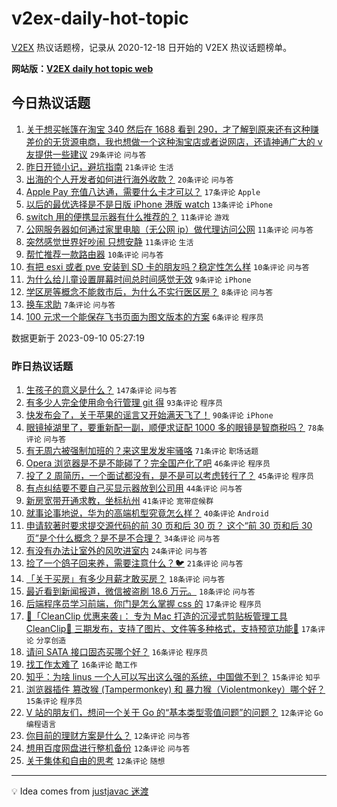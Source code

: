 # v2ex-daily-hot-topic

[V2EX](https://www.v2ex.com/) 热议话题榜，记录从 2020-12-18 日开始的 V2EX 热议话题榜单。

**网站版：[V2EX daily hot topic web](https://boojack.github.io/v2ex-daily-hot-topic-web/)**

## 今日热议话题

<!-- TODAY BEGIN -->

1. [关于想买帐篷在淘宝 340 然后在 1688 看到 290，才了解到原来还有这种赚差价的无货源电商，我也想做一个这种淘宝店或者说网店，还请神通广大的 v 友提供一些建议](https://www.v2ex.com/t/972398) `29条评论` `问与答`
1. [昨日开锁小记，避坑指南](https://www.v2ex.com/t/972395) `21条评论` `生活`
1. [出海的个人开发者如何进行海外收款？](https://www.v2ex.com/t/972389) `20条评论` `问与答`
1. [Apple Pay 充值八达通，需要什么卡才可以？](https://www.v2ex.com/t/972410) `17条评论` `Apple`
1. [以后的最优选择是不是日版 iPhone 港版 watch](https://www.v2ex.com/t/972429) `13条评论` `iPhone`
1. [switch 用的便携显示器有什么推荐的？](https://www.v2ex.com/t/972431) `11条评论` `游戏`
1. [公网服务器如何通过家里电脑（无公网 ip）做代理访问公网](https://www.v2ex.com/t/972426) `11条评论` `问与答`
1. [突然感觉世界好吵闹 只想安静](https://www.v2ex.com/t/972411) `11条评论` `生活`
1. [帮忙推荐一款路由器](https://www.v2ex.com/t/972419) `10条评论` `问与答`
1. [有把 esxi 或者 pve 安装到 SD 卡的朋友吗？稳定性怎么样](https://www.v2ex.com/t/972396) `10条评论` `问与答`
1. [为什么给儿童设置屏幕时间总时间感觉无效](https://www.v2ex.com/t/972387) `9条评论` `iPhone`
1. [学区房等概念不能救市后，为什么不实行医区房？](https://www.v2ex.com/t/972392) `8条评论` `问与答`
1. [换车求助](https://www.v2ex.com/t/972403) `7条评论` `问与答`
1. [100 元求一个能保存飞书页面为图文版本的方案](https://www.v2ex.com/t/972421) `6条评论` `程序员`

数据更新于 2023-09-10 05:27:19

<!-- TODAY END -->

### 昨日热议话题

<!-- YESTERDAY BEGIN -->

1. [生孩子的意义是什么？](https://www.v2ex.com/t/972200) `147条评论` `问与答`
1. [有多少人完全使用命令行管理 git 得](https://www.v2ex.com/t/972261) `93条评论` `程序员`
1. [快发布会了，关于苹果的谣言又开始满天飞了！](https://www.v2ex.com/t/972227) `90条评论` `iPhone`
1. [眼镜掉湖里了，要重新配一副，顺便求证配 1000 多的眼镜是智商税吗？](https://www.v2ex.com/t/972194) `78条评论` `问与答`
1. [有无周六被强制加班的？来这里发发牢骚咯](https://www.v2ex.com/t/972193) `71条评论` `职场话题`
1. [Opera 浏览器是不是不能碰了？完全国产化了吧](https://www.v2ex.com/t/972197) `46条评论` `程序员`
1. [投了 2 周简历，一个面试都没有，是不是可以考虑转行了？](https://www.v2ex.com/t/972260) `45条评论` `程序员`
1. [有点纠结要不要自己买显示器放到公司用](https://www.v2ex.com/t/972195) `44条评论` `问与答`
1. [新房宽带开通求教，坐标杭州](https://www.v2ex.com/t/972230) `41条评论` `宽带症候群`
1. [就事论事地说，华为的高端机型究竟怎么样？](https://www.v2ex.com/t/972369) `40条评论` `Android`
1. [申请软著时要求提交源代码的前 30 页和后 30 页？ 这个“前 30 页和后 30 页”是个什么概念？是不是不合理？](https://www.v2ex.com/t/972302) `34条评论` `问与答`
1. [有没有办法让室外的风吹进室内](https://www.v2ex.com/t/972244) `24条评论` `问与答`
1. [捡了一个鸽子回来养，需要注意什么？🐦](https://www.v2ex.com/t/972330) `21条评论` `问与答`
1. [「关于买房」有多少月薪才敢买房？](https://www.v2ex.com/t/972318) `18条评论` `问与答`
1. [最近看到新闻报道，微信被盗刷 18.6 万元。](https://www.v2ex.com/t/972305) `18条评论` `问与答`
1. [后端程序员学习前端，你门是怎么掌握 css 的](https://www.v2ex.com/t/972338) `17条评论` `程序员`
1. [🎁「CleanClip 优惠来袭」： 专为 Mac 打造的沉浸式剪贴板管理工具 CleanClip🔧 三期发布，支持了图片、文件等多种格式，支持预览功能🎉](https://www.v2ex.com/t/972216) `17条评论` `分享创造`
1. [请问 SATA 接口固态买哪个好？](https://www.v2ex.com/t/972333) `16条评论` `程序员`
1. [找工作太难了](https://www.v2ex.com/t/972269) `16条评论` `酷工作`
1. [知乎：为啥 linus 一个人可以写出这么强的系统，中国做不到？](https://www.v2ex.com/t/972299) `15条评论` `知乎`
1. [浏览器插件 篡改猴 (Tampermonkey) 和 暴力猴（Violentmonkey）哪个好？](https://www.v2ex.com/t/972278) `15条评论` `程序员`
1. [V 站的朋友们，想问一个关于 Go 的“基本类型零值问题”的问题？](https://www.v2ex.com/t/972343) `12条评论` `Go 编程语言`
1. [你目前的理财方案是什么？](https://www.v2ex.com/t/972296) `12条评论` `问与答`
1. [想用百度网盘进行整机备份](https://www.v2ex.com/t/972291) `12条评论` `问与答`
1. [关于集体和自由的思考](https://www.v2ex.com/t/972243) `12条评论` `随想`

<!-- YESTERDAY END -->

---

💡 Idea comes from [justjavac 迷渡](https://github.com/justjavac/)
